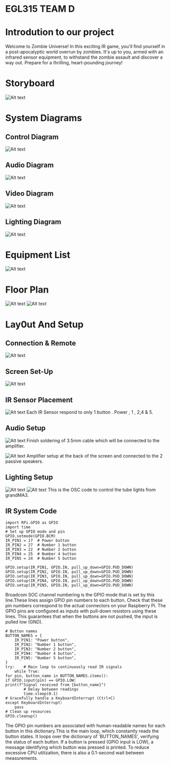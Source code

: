 # EGL315 TEAM D

# Introdution to our project
Welcome to Zombie Universe! In this exciting IR game, you'll find yourself in a post-apocalyptic world overrun by zombies. It's up to you, armed with an infrared sensor equipment, to withstand the zombie assault and discover a way out. Prepare for a thrilling, heart-pounding journey!

# Storyboard
![Alt text](images/storyboard.jpeg)

# System Diagrams
 ## Control Diagram
![Alt text](images/Control%20System.jpg)

## Audio Diagram
![Alt text](images/Audio%20Diagram.png)

## Video Diagram
![Alt text](<images/video diagram.png>)

## Lighting Diagram
![Alt text](images/lighting%20diagram.png)


# Equipment List
![Alt text](images/BOM.png)

# Floor Plan
![Alt text](images/Floor%20Plan%201.jpg)
![Alt text](images/Floor%20Plan%202.jpg)

# Lay0ut And Setup

## Connection & Remote

![Alt text](images/Remote.jpg)

## Screen Set-Up
![Alt text](images/Screen.jpg)

## IR Sensor Placement
![Alt text](images/IR%20Sensor.jpg)
Each IR Sensor respond to only 1 button . Power , 1 , 2,4 & 5.  

## Audio Setup
![Alt text](images/3.5mm%20Cable%20made%20finish%20for%20315.jpg)
Finish soldering of 3.5mm cable which will be connected to the amplifier.

![Alt text](images/Amplifier%20Setup%20for%20315.jpg)
Amplifier setup at the back of the screen and connected to the 2 passive speakers.

## Lighting Setup
![Alt text](images/lighting%20setup.jpeg)
![Alt text](images/osc%20to%20ma3.jpeg)
This is the OSC code to control the tube lights from grandMA3.

## IR System Code

```
import RPi.GPIO as GPIO
import time
# Set up GPIO mode and pin
GPIO.setmode(GPIO.BCM)
IR_PIN1 = 17  # Power button
IR_PIN2 = 27  # Number 1 button
IR_PIN3 = 22  # Number 2 button
IR_PIN4 = 25  # Number 4 button
IR_PIN5 = 24  # Number 5 button

GPIO.setup(IR_PIN1, GPIO.IN, pull_up_down=GPIO.PUD_DOWN)
GPIO.setup(IR_PIN2, GPIO.IN, pull_up_down=GPIO.PUD_DOWN)
GPIO.setup(IR_PIN3, GPIO.IN, pull_up_down=GPIO.PUD_DOWN)
GPIO.setup(IR_PIN4, GPIO.IN, pull_up_down=GPIO.PUD_DOWN)
GPIO.setup(IR_PIN5, GPIO.IN, pull_up_down=GPIO.PUD_DOWN)

```
Broadcom SOC channel numbering is the GPIO mode that is set by this line.These lines assign GPIO pin numbers to each button. Check that these pin numbers correspond to the actual connectors on your Raspberry Pi. The GPIO pins are configured as inputs with pull-down resistors using these lines. This guarantees that when the buttons are not pushed, the input is pulled low (GND).

```
# Button names
BUTTON_NAMES = {    
	IR_PIN1: "Power button",
	IR_PIN2: "Number 1 button",    
	IR_PIN3: "Number 2 button",
	IR_PIN4: "Number 4 button",   
	IR_PIN5: "Number 5 button",
}
try:    # Main loop to continuously read IR signals
    while True:        
for pin, button_name in BUTTON_NAMES.items():
if GPIO.input(pin) == GPIO.LOW:                
print(f"Signal received from {button_name}")
        # Delay between readings
        time.sleep(0.1)
# Gracefully handle a KeyboardInterrupt (Ctrl+C)
except KeyboardInterrupt:
    pass
# Clean up resources
GPIO.cleanup()

```

The GPIO pin numbers are associated with human-readable names for each button in this dictionary.This is the main loop, which constantly reads the button states. It loops over the dictionary of 'BUTTON_NAMES', verifying the status of each button. If a button is pressed (GPIO input is LOW), a message identifying which button was pressed is printed. To reduce excessive CPU utilization, there is also a 0.1-second wait between measurements.